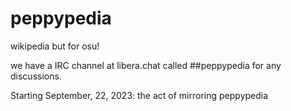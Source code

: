 # peppypedia
wikipedia but for osu!

we have a IRC channel at libera.chat called ##peppypedia for any discussions.

Starting September, 22, 2023: the act of mirroring peppypedia
